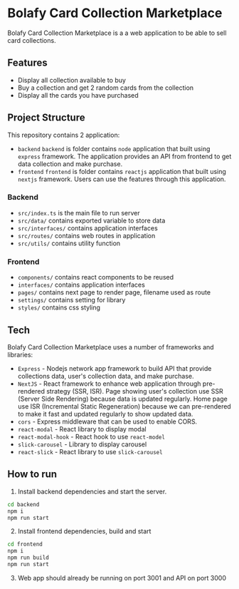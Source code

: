 # Bolafy Card Collection Marketplace

Bolafy Card Collection Marketplace is a a web application to be able to sell card collections.

## Features

- Display all collection available to buy
- Buy a collection and get 2 random cards from the collection
- Display all the cards you have purchased

## Project Structure

This repository contains 2 application:

- `backend`
  `backend` is folder contains `node` application that built using `express` framework. The application provides an API from frontend to get data collection and make purchase.
- `frontend`
  `frontend` is folder contains `reactjs` application that built using `nextjs` framework. Users can use the features through this application.

### Backend

- `src/index.ts` is the main file to run server
- `src/data/` contains exported variable to store data
- `src/interfaces/` contains application interfaces
- `src/routes/` contains web routes in application
- `src/utils/` contains utility function

### Frontend

- `components/` contains react components to be reused
- `interfaces/` contains application interfaces
- `pages/` contains next page to render page, filename used as route
- `settings/` contains setting for library
- `styles/` contains css styling

## Tech

Bolafy Card Collection Marketplace uses a number of frameworks and libraries:

- `Express` - Nodejs network app framework to build API that provide collections data, user's collection data, and make purchase.
- `NextJS` - React framework to enhance web application through pre-rendered strategy (SSR, ISR). Page showing user's collection use SSR (Server Side Rendering) because data is updated regularly. Home page use ISR (Incremental Static Regeneration) because we can pre-rendered to make it fast and updated regularly to show updated data.
- `cors` - Express middleware that can be used to enable CORS.
- `react-modal` - React library to display modal
- `react-modal-hook` - React hook to use `react-model`
- `slick-carousel` - Library to display carousel
- `react-slick` - React library to use `slick-carousel`

## How to run

1. Install backend dependencies and start the server.

```sh
cd backend
npm i
npm run start
```

2. Install frontend dependencies, build and start

```sh
cd frontend
npm i
npm run build
npm run start
```

3. Web app should already be running on port 3001 and API on port 3000
